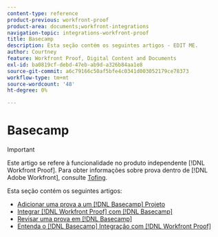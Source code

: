 ```yaml
---
content-type: reference
product-previous: workfront-proof
product-area: documents;workfront-integrations
navigation-topic: integrations-workfront-proof
title: Basecamp
description: Esta seção contém os seguintes artigos - EDIT ME.
author: Courtney
feature: Workfront Proof, Digital Content and Documents
exl-id: ba0819cf-debd-47eb-ab9d-a326b84aa1e8
source-git-commit: a6c79166c50af5bfe4c0341d003052179ce78373
workflow-type: tm+mt
source-wordcount: '48'
ht-degree: 0%

---
```


# Basecamp

>[!IMPORTANT]
>
>Este artigo se refere à funcionalidade no produto independente [!DNL Workfront Proof]. Para obter informações sobre prova dentro de [!DNL Adobe Workfront], consulte [Tofing](../../../review-and-approve-work/proofing/proofing.md).

Esta seção contém os seguintes artigos:

* [Adicionar uma prova a um [!DNL Basecamp] Projeto](../../../workfront-proof/wp-integrations/basecamp/add-proof-to-basecamp-project.md)
* [Integrar [!DNL Workfront Proof] com [!DNL Basecamp]](../../../workfront-proof/wp-integrations/basecamp/integrate-workfront-proof-with-basecamp.md)
* [Revisar uma prova em [!DNL Basecamp]](../../../workfront-proof/wp-integrations/basecamp/review-proof-basecamp.md)
* [Entenda o [!DNL Basecamp] Integração com [!DNL Workfront Proof]](../../../workfront-proof/wp-integrations/basecamp/basecamp-integration-overview.md)
